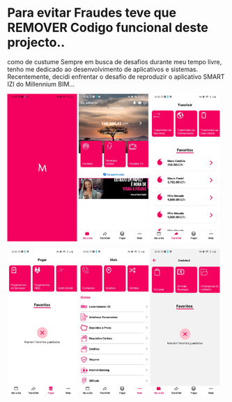 # Para evitar Fraudes teve que REMOVER Codigo funcional deste projecto..
como de custume Sempre em busca de desafios durante meu tempo livre, tenho me dedicado ao desenvolvimento de aplicativos e sistemas. Recentemente, decidi enfrentar o desafio de reproduzir o aplicativo SMART IZI do Millennium BIM...


<img src="Screenshot/Screenshot_20231130-204246_Expo%20Go.jpg" width="160">  <img src="Screenshot/Screenshot_20231130-204256_Expo%20Go.jpg" width="160">  <img src="Screenshot/Screenshot_20231130-204304_Expo%20Go.jpg" width="160">


<img src="Screenshot/Screenshot_20231130-204308_Expo%20Go.jpg" width="160">  <img src="Screenshot/Screenshot_20231130-204313_Expo%20Go.jpg" width="160">   <img src="Screenshot/Screenshot_20231130-204317_Expo%20Go.jpg" width="160">


 

